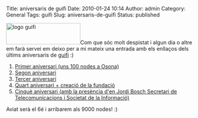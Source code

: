 Title: aniversaris de guifi
Date: 2010-01-24 10:14
Author: admin
Category: General
Tags: guifi
Slug: aniversaris-de-guifi
Status: published

[<img src="http://gil.badall.net/wp-content/uploads/2007/10/logo-guifi.png" title="logo guifi" class="alignright size-full wp-image-220" width="200" height="58" />](http://gil.badall.net/wp-content/uploads/2007/10/logo-guifi.png)Com que sóc molt despistat i algun dia o altre em farà servei em deixo per a mi mateix una entrada amb els enllaços dels últims aniversaris de [guifi](http://guifi.net "Pàgina web del projecte guifi.net") :)

1.  [Primer aniversari (uns 100 nodes a Osona)](http://guifi.net/node/1992 "Nota del primer aniversari de guifi.net")
2.  [Segon aniversari](http://guifi.net/Sopar2006 "Pàgina del segon aniversari de guifi")
3.  [Tercer aniversari](http://guifi.net/Sopar2007 "Pàgina del tercer aniversari de guifi")
4.  [Quart aniversari + creació de la fundació](http://guifi.net/node/17467 "Pàgina del quart aniversari de guifi")
5.  [Cinquè aniversari (amb la presència d'en Jordi Bosch Secretari de Telecomunicacions i Societat de la Informació)](http://guifi.net/5aniversari "Pàgina del cinquè aniversari de guifi")

Aviat serà el 6é i arribarem als 9000 nodes! :)
